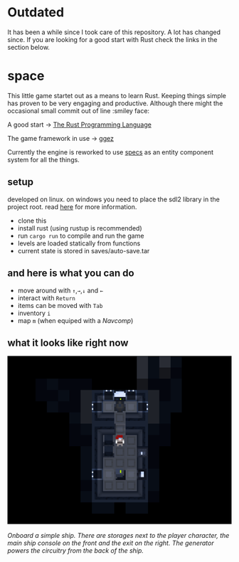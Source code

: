 Outdated
========

It has been a while since I took care of this repository. A lot has changed since. If you are looking for a good start with Rust check the links in the section below.

space
=====

This little game startet out as a means to learn Rust. Keeping things simple has proven to be very engaging and productive. Although there might the occasional small commit out of line :smiley face:

A good start → [The Rust Programming Language](https://doc.rust-lang.org/book/foreword.html "The Rust Programming Language")

The game framework in use → [ggez](http://ggez.rs/ "ggez game framework")

Currently the engine is reworked to use [specs](https://github.com/amethyst/specs "entity component system") as an entity component system for all the things.

setup
-----

developed on linux. on windows you need to place the sdl2 library in the project root. read [here](https://github.com/ggez/ggez/blob/master/docs/FAQ.md#how-do-i-build-on-platform-x "ggez game framework") for more information.

* clone this
* install rust (using rustup is recommended)
* run `cargo run` to compile and run the game
* levels are loaded statically from functions
* current state is stored in saves/auto-save.tar

and here is what you can do
---------------------------

* move around with `↑`,`→`,`↓` and `←`
* interact with `Return`
* items can be moved with `Tab`
* inventory `i`
* map `m` (when equiped with a *Navcomp*)

what it looks like right now
----------------------------

![a screenshot of an early stage in development](screenshot.png "Onboard a simple ship. You can see storages next to the player character, the main ship console on the front and the exit on the right. The generator powers the circuitry from the back of the ship.")

*Onboard a simple ship. There are storages next to the player character, the main ship console on the front and the exit on the right. The generator powers the circuitry from the back of the ship.*
